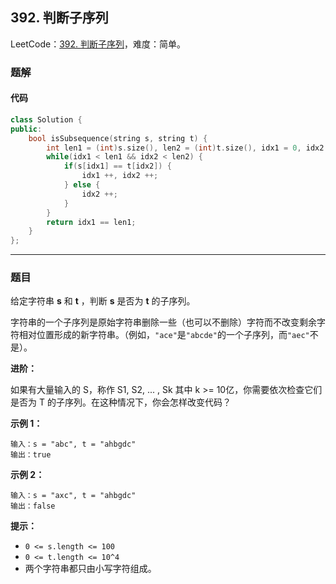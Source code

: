 ## 392. 判断子序列

LeetCode：[392. 判断子序列](https://leetcode.cn/problems/is-subsequence/)，难度：简单。

### 题解

#### 代码

```c++
class Solution {
public:
    bool isSubsequence(string s, string t) {
        int len1 = (int)s.size(), len2 = (int)t.size(), idx1 = 0, idx2 = 0;
        while(idx1 < len1 && idx2 < len2) {
            if(s[idx1] == t[idx2]) {
                idx1 ++, idx2 ++;
            } else {
                idx2 ++;
            }
        }
        return idx1 == len1;
    }
};
```



---



### 题目

给定字符串 **s** 和 **t** ，判断 **s** 是否为 **t** 的子序列。

字符串的一个子序列是原始字符串删除一些（也可以不删除）字符而不改变剩余字符相对位置形成的新字符串。（例如，`"ace"`是`"abcde"`的一个子序列，而`"aec"`不是）。

**进阶：**

如果有大量输入的 S，称作 S1, S2, ... , Sk 其中 k >= 10亿，你需要依次检查它们是否为 T 的子序列。在这种情况下，你会怎样改变代码？

 

**示例 1：**

```
输入：s = "abc", t = "ahbgdc"
输出：true
```

**示例 2：**

```
输入：s = "axc", t = "ahbgdc"
输出：false
```

 

**提示：**

- `0 <= s.length <= 100`
- `0 <= t.length <= 10^4`
- 两个字符串都只由小写字符组成。


